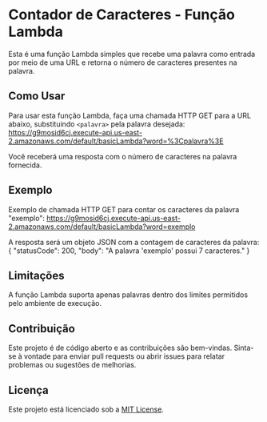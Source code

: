 # Contador de Caracteres - Função Lambda

Esta é uma função Lambda simples que recebe uma palavra como entrada por meio de uma URL e retorna o número de caracteres presentes na palavra.

## Como Usar

Para usar esta função Lambda, faça uma chamada HTTP GET para a URL abaixo, substituindo `<palavra>` pela palavra desejada:
https://g9mosid6cj.execute-api.us-east-2.amazonaws.com/default/basicLambda?word=%3Cpalavra%3E


Você receberá uma resposta com o número de caracteres na palavra fornecida.

## Exemplo

Exemplo de chamada HTTP GET para contar os caracteres da palavra "exemplo":
https://g9mosid6cj.execute-api.us-east-2.amazonaws.com/default/basicLambda?word=exemplo

A resposta será um objeto JSON com a contagem de caracteres da palavra:
{
"statusCode": 200,
"body": "A palavra 'exemplo' possui 7 caracteres."
}


## Limitações

A função Lambda suporta apenas palavras dentro dos limites permitidos pelo ambiente de execução.

## Contribuição

Este projeto é de código aberto e as contribuições são bem-vindas. Sinta-se à vontade para enviar pull requests ou abrir issues para relatar problemas ou sugestões de melhorias.
  
## Licença

Este projeto está licenciado sob a [MIT License](LICENSE).
